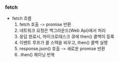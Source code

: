 ### fetch

- fetch 흐름
  1. fetch 호출 -> promise 반환
  2. 네트워크 요청은 백그라운드(Web Api)에서 처리
  3. 응답 완료시, 마이크로태스크 큐에 then() 콜백이 등록
  4. 이벤트 루프가 콜 스택을 비우고, then() 콜백 실행
  5. response.json() 호출 -> 새로운 promise 반환
  6. .then() 체이닝 반복
